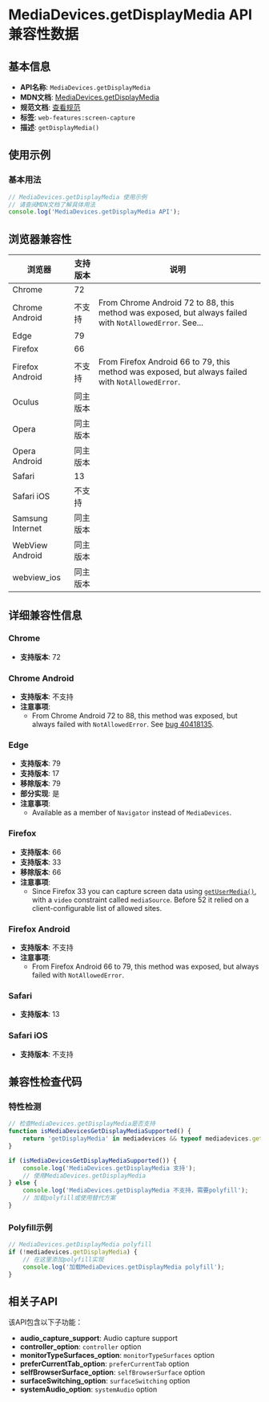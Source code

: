 # MediaDevices.getDisplayMedia API 兼容性数据

## 基本信息

- **API名称**: `MediaDevices.getDisplayMedia`
- **MDN文档**: [MediaDevices.getDisplayMedia](https://developer.mozilla.org/docs/Web/API/MediaDevices/getDisplayMedia)
- **规范文档**: [查看规范](https://w3c.github.io/mediacapture-screen-share/#dom-mediadevices-getdisplaymedia)
- **标签**: `web-features:screen-capture`
- **描述**: `getDisplayMedia()`

## 使用示例

### 基本用法

```javascript
// MediaDevices.getDisplayMedia 使用示例
// 请查阅MDN文档了解具体用法
console.log('MediaDevices.getDisplayMedia API');
```

## 浏览器兼容性

| 浏览器 | 支持版本 | 说明 |
|--------|----------|------|
| Chrome | 72 |  |
| Chrome Android | 不支持 | From Chrome Android 72 to 88, this method was exposed, but always failed with `NotAllowedError`. See... |
| Edge | 79 |  |
| Firefox | 66 |  |
| Firefox Android | 不支持 | From Firefox Android 66 to 79, this method was exposed, but always failed with `NotAllowedError`. |
| Oculus | 同主版本 |  |
| Opera | 同主版本 |  |
| Opera Android | 同主版本 |  |
| Safari | 13 |  |
| Safari iOS | 不支持 |  |
| Samsung Internet | 同主版本 |  |
| WebView Android | 同主版本 |  |
| webview_ios | 同主版本 |  |

## 详细兼容性信息

### Chrome

- **支持版本**: 72

### Chrome Android

- **支持版本**: 不支持
- **注意事项**:
  - From Chrome Android 72 to 88, this method was exposed, but always failed with `NotAllowedError`. See [bug 40418135](https://crbug.com/40418135).

### Edge

- **支持版本**: 79
- **支持版本**: 17
- **移除版本**: 79
- **部分实现**: 是
- **注意事项**:
  - Available as a member of `Navigator` instead of `MediaDevices`.

### Firefox

- **支持版本**: 66
- **支持版本**: 33
- **移除版本**: 66
- **注意事项**:
  - Since Firefox 33 you can capture screen data using [`getUserMedia()`](https://developer.mozilla.org/docs/Web/API/MediaDevices/getUserMedia), with a `video` constraint called `mediaSource`. Before 52 it relied on a client-configurable list of allowed sites.

### Firefox Android

- **支持版本**: 不支持
- **注意事项**:
  - From Firefox Android 66 to 79, this method was exposed, but always failed with `NotAllowedError`.

### Safari

- **支持版本**: 13

### Safari iOS

- **支持版本**: 不支持

## 兼容性检查代码

### 特性检测

```javascript
// 检查MediaDevices.getDisplayMedia是否支持
function isMediaDevicesGetDisplayMediaSupported() {
    return 'getDisplayMedia' in mediadevices && typeof mediadevices.getDisplayMedia === 'function';
}

if (isMediaDevicesGetDisplayMediaSupported()) {
    console.log('MediaDevices.getDisplayMedia 支持');
    // 使用MediaDevices.getDisplayMedia
} else {
    console.log('MediaDevices.getDisplayMedia 不支持，需要polyfill');
    // 加载polyfill或使用替代方案
}
```

### Polyfill示例

```javascript
// MediaDevices.getDisplayMedia polyfill
if (!mediadevices.getDisplayMedia) {
    // 在这里添加polyfill实现
    console.log('加载MediaDevices.getDisplayMedia polyfill');
}
```

## 相关子API

该API包含以下子功能：

- **audio_capture_support**: Audio capture support
- **controller_option**: `controller` option
- **monitorTypeSurfaces_option**: `monitorTypeSurfaces` option
- **preferCurrentTab_option**: `preferCurrentTab` option
- **selfBrowserSurface_option**: `selfBrowserSurface` option
- **surfaceSwitching_option**: `surfaceSwitching` option
- **systemAudio_option**: `systemAudio` option

